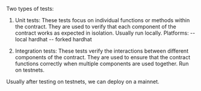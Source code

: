 Two types of tests:

1. Unit tests: These tests focus on individual functions or methods within the contract. They are used to verify that each component of the contract works as expected in isolation. Usually run locally. Platforms:
-- local hardhat
-- forked hardhat

2. Integration tests: These tests verify the interactions between different components of the contract. They are used to ensure that the contract functions correctly when multiple components are used together. Run on testnets.

Usually after testing on testnets, we can deploy on a mainnet.

